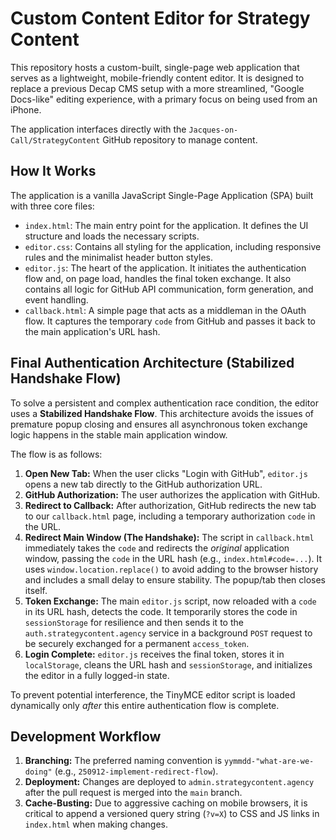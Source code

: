 # Custom Content Editor for Strategy Content

This repository hosts a custom-built, single-page web application that serves as a lightweight, mobile-friendly content editor. It is designed to replace a previous Decap CMS setup with a more streamlined, "Google Docs-like" editing experience, with a primary focus on being used from an iPhone.

The application interfaces directly with the `Jacques-on-Call/StrategyContent` GitHub repository to manage content.

## How It Works

The application is a vanilla JavaScript Single-Page Application (SPA) built with three core files:

-   `index.html`: The main entry point for the application. It defines the UI structure and loads the necessary scripts.
-   `editor.css`: Contains all styling for the application, including responsive rules and the minimalist header button styles.
-   `editor.js`: The heart of the application. It initiates the authentication flow and, on page load, handles the final token exchange. It also contains all logic for GitHub API communication, form generation, and event handling.
-   `callback.html`: A simple page that acts as a middleman in the OAuth flow. It captures the temporary `code` from GitHub and passes it back to the main application's URL hash.

## Final Authentication Architecture (Stabilized Handshake Flow)

To solve a persistent and complex authentication race condition, the editor uses a **Stabilized Handshake Flow**. This architecture avoids the issues of premature popup closing and ensures all asynchronous token exchange logic happens in the stable main application window.

The flow is as follows:

1.  **Open New Tab:** When the user clicks "Login with GitHub", `editor.js` opens a new tab directly to the GitHub authorization URL.
2.  **GitHub Authorization:** The user authorizes the application with GitHub.
3.  **Redirect to Callback:** After authorization, GitHub redirects the new tab to our `callback.html` page, including a temporary authorization `code` in the URL.
4.  **Redirect Main Window (The Handshake):** The script in `callback.html` immediately takes the `code` and redirects the *original* application window, passing the `code` in the URL hash (e.g., `index.html#code=...`). It uses `window.location.replace()` to avoid adding to the browser history and includes a small delay to ensure stability. The popup/tab then closes itself.
5.  **Token Exchange:** The main `editor.js` script, now reloaded with a `code` in its URL hash, detects the code. It temporarily stores the code in `sessionStorage` for resilience and then sends it to the `auth.strategycontent.agency` service in a background `POST` request to be securely exchanged for a permanent `access_token`.
6.  **Login Complete:** `editor.js` receives the final token, stores it in `localStorage`, cleans the URL hash and `sessionStorage`, and initializes the editor in a fully logged-in state.

To prevent potential interference, the TinyMCE editor script is loaded dynamically only *after* this entire authentication flow is complete.

## Development Workflow

1.  **Branching:** The preferred naming convention is `yymmdd-"what-are-we-doing"` (e.g., `250912-implement-redirect-flow`).
2.  **Deployment:** Changes are deployed to `admin.strategycontent.agency` after the pull request is merged into the `main` branch.
3.  **Cache-Busting:** Due to aggressive caching on mobile browsers, it is critical to append a versioned query string (`?v=X`) to CSS and JS links in `index.html` when making changes.
